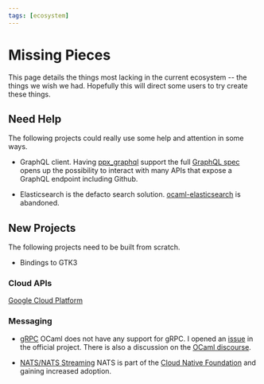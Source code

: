 ```yaml
---
tags: [ecosystem]
---
```


# Missing Pieces
This page details the things most lacking in the current ecosystem -- the things we wish we had. Hopefully this will direct some users to try create these things.


## Need Help
The following projects could really use some help and attention in some ways.

- GraphQL client. Having [ppx_graphql](https://github.com/andreas/ppx_graphql) support the full [GraphQL spec](http://facebook.github.io/graphql/June2018/) opens up the possibility to interact with many APIs that expose a GraphQL endpoint including Github. 

- Elasticsearch is the defacto search solution. [ocaml-elasticsearch](https://github.com/skydeck/ocaml-elasticsearch) is abandoned. 

## New Projects
The following projects need to be built from scratch.

- Bindings to GTK3

### Cloud APIs

[Google Cloud Platform](https://cloud.google.com/apis/) 


### Messaging 

- [gRPC](https://grpc.io/) OCaml does not have any support for gRPC. I opened an [issue](https://github.com/grpc/grpc/issues/14251) in the official project. There is also a discussion on the [OCaml discourse](https://discuss.ocaml.org/t/grpc-implementation-in-ocaml/1624).

- [NATS/NATS Streaming](https://nats.io/) NATS is part of the [Cloud Native Foundation](https://www.cncf.io/) and gaining increased adoption. 
